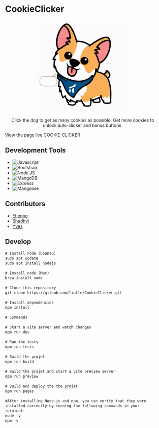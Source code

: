 # CookieClicker

<p align="center">
  <img width="300" height="300" src="https://github.com/liolle/CookieClicker/blob/main/src/puppy.gif">
</p>

<p align="center">
Click the dog to get as many cookies as possible. Get more cookies to unlock auto-clicker and bonus buttons.
</p>

View the page live [COOKIE-CLICKER](https://liolle.github.io/CookieClicker/)

## Development Tools
- ![Javascript](https://img.shields.io/badge/Javascript-<red>)
- ![Bootstrap](https://img.shields.io/badge/Bootstrap-<yellow>)
- ![Node.JS](https://img.shields.io/badge/Node.JS-<red>)
- ![MangoDB](https://img.shields.io/badge/MangoDB-<red>)
- ![Express](https://img.shields.io/badge/Express-<red>)
- ![Mangoose](https://img.shields.io/badge/Mangoose-<red>)

## Contributors
- [Etienne](https://github.com/liolle)
- [Shadhvi](https://github.com/ShadhviVR)
- [Yves](https://github.com/yvsmlk)

## Develop
```
# Install node (Ubuntu)
sudo apt update
sudo apt install nodejs

# Install node (Mac)
brew install node

# Clone this repository
git clone https://github.com/liolle/CookieClicker.git

# Install dependencies
npm install

# Commands

# Start a vite server and watch changes
npm run dev 

# Run the tests
npm run tests   

# Build the projet
npm run build   

# Build the projet and start a vite preview server
npm run preview   

# Build and deploy the the projet
npm run pages   

#After installing Node.js and npm, you can verify that they were installed correctly by running the following commands in your terminal:
node -v
npm -v
```
